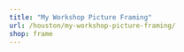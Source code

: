 ```yaml
---
title: "My Workshop Picture Framing"
url: /houston/my-workshop-picture-framing/
shop: frame
---
```

